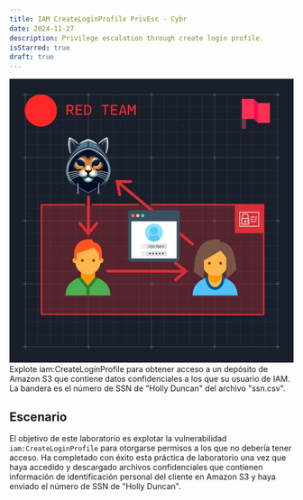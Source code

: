 ```yaml
---
title: IAM CreateLoginProfile PrivEsc - Cybr
date: 2024-11-27
description: Privilege escalation through create login profile.
isStarred: true
draft: true
---
```


![](1.jpeg)
Explote iam:CreateLoginProfile para obtener acceso a un depósito de Amazon S3 que contiene datos confidenciales a los que su usuario de IAM. La bandera es el número de SSN de "Holly Duncan" del archivo "ssn.csv".

## Escenario

El objetivo de este laboratorio es explotar la vulnerabilidad `iam:CreateLoginProfile`  para otorgarse permisos a los que no debería tener acceso. Ha completado con éxito esta práctica de laboratorio una vez que haya accedido y descargado archivos confidenciales que contienen 
información de identificación personal del cliente en Amazon S3 y haya enviado el número de SSN de "Holly Duncan".

